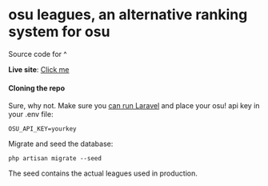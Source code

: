# osu leagues, an alternative ranking system for osu
Source code for ^

**Live site**: [Click me](http://osuleagues.holowinski.com.ar/)

#### Cloning the repo
Sure, why not. Make sure you [can run Laravel](https://laravel.com/docs/5.2#server-requirements) and place your osu! api key in your .env file:

```
OSU_API_KEY=yourkey
```

Migrate and seed the database:

```
php artisan migrate --seed
```

The seed contains the actual leagues used in production.